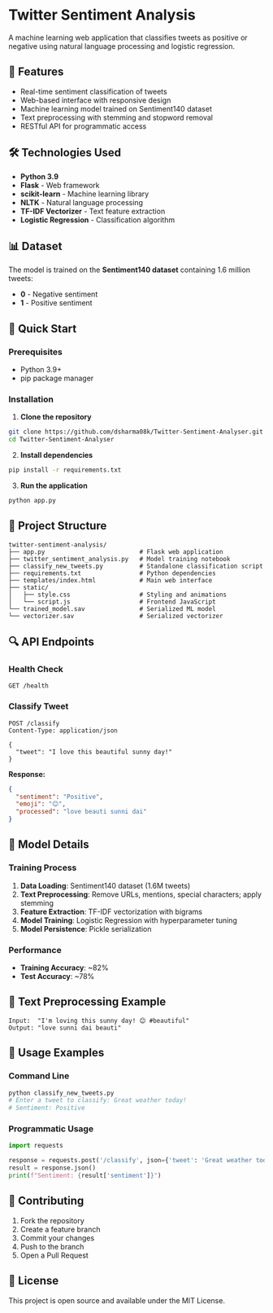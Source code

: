 # Twitter Sentiment Analysis

A machine learning web application that classifies tweets as positive or negative using natural language processing and logistic regression.

## 🌟 Features

- Real-time sentiment classification of tweets
- Web-based interface with responsive design
- Machine learning model trained on Sentiment140 dataset
- Text preprocessing with stemming and stopword removal
- RESTful API for programmatic access

## 🛠️ Technologies Used

- **Python 3.9**
- **Flask** - Web framework
- **scikit-learn** - Machine learning library
- **NLTK** - Natural language processing
- **TF-IDF Vectorizer** - Text feature extraction
- **Logistic Regression** - Classification algorithm

## 📊 Dataset

The model is trained on the **Sentiment140 dataset** containing 1.6 million tweets:
- **0** - Negative sentiment
- **1** - Positive sentiment

## 🚀 Quick Start

### Prerequisites

- Python 3.9+
- pip package manager

### Installation

1. **Clone the repository**
```bash
git clone https://github.com/dsharma08k/Twitter-Sentiment-Analyser.git
cd Twitter-Sentiment-Analyser
```

2. **Install dependencies**
```bash
pip install -r requirements.txt
```

3. **Run the application**
```bash
python app.py
```

## 📁 Project Structure

```
twitter-sentiment-analysis/
├── app.py                          # Flask web application
├── twitter_sentiment_analysis.py   # Model training notebook
├── classify_new_tweets.py          # Standalone classification script
├── requirements.txt                # Python dependencies
├── templates/index.html            # Main web interface
├── static/
│   ├── style.css                   # Styling and animations
│   └── script.js                   # Frontend JavaScript
└── trained_model.sav               # Serialized ML model
└── vectorizer.sav                  # Serialized vectorizer
```

## 🔍 API Endpoints

### Health Check
```http
GET /health
```

### Classify Tweet
```http
POST /classify
Content-Type: application/json

{
  "tweet": "I love this beautiful sunny day!"
}
```

**Response:**
```json
{
  "sentiment": "Positive",
  "emoji": "😊",
  "processed": "love beauti sunni dai"
}
```

## 🧠 Model Details

### Training Process
1. **Data Loading**: Sentiment140 dataset (1.6M tweets)
2. **Text Preprocessing**: Remove URLs, mentions, special characters; apply stemming
3. **Feature Extraction**: TF-IDF vectorization with bigrams
4. **Model Training**: Logistic Regression with hyperparameter tuning
5. **Model Persistence**: Pickle serialization

### Performance
- **Training Accuracy**: ~82%
- **Test Accuracy**: ~78%

## 🔧 Text Preprocessing Example

```
Input:  "I'm loving this sunny day! 😊 #beautiful"
Output: "love sunni dai beauti"
```

## 📱 Usage Examples

### Command Line
```python
python classify_new_tweets.py
# Enter a tweet to classify: Great weather today!
# Sentiment: Positive
```

### Programmatic Usage
```python
import requests

response = requests.post('/classify', json={'tweet': 'Great weather today!'})
result = response.json()
print(f"Sentiment: {result['sentiment']}")
```

## 🤝 Contributing

1. Fork the repository
2. Create a feature branch
3. Commit your changes
4. Push to the branch
5. Open a Pull Request

## 📝 License

This project is open source and available under the MIT License.
